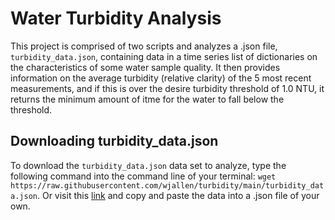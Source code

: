 # Water Turbidity Analysis
This project is comprised of two scripts and analyzes a .json file, ```turbidity_data.json```, containing data in a time series list of dictionaries on the characteristics of some water sample quality. It then provides information on the average turbidity (relative clarity) of the 5 most recent measurements, and if this is over the desire turbidity threshold of 1.0 NTU, it returns the minimum amount of itme for the water to fall below the threshold.

## Downloading turbidity_data.json
To download the ```turbidity_data.json``` data set to analyze, type the following command into the command line of your terminal:
```wget https://raw.githubusercontent.com/wjallen/turbidity/main/turbidity_data.json```.
Or visit this [link](https://raw.githubusercontent.com/wjallen/turbidity/main/turbidity_data.json) and copy and paste the data into a .json file of your own.